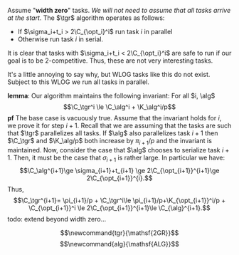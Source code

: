 Assume "**width zero**" tasks.
*We will not need to assume that all tasks arrive at the start*.
The $\tgr$ algorithm operates as follows:
- If $\sigma_i+t_i > 2\C_{\opt_i}^i$ run task $i$ in parallel
- Otherwise run task $i$ in serial.

It is clear that tasks with $\sigma_i+t_i < 2\C_{\opt_i}^i$ are safe to run if our goal is to be $2$-competitive. Thus, these are not very interesting tasks. 

It's a little annoying to say why, but WLOG tasks like this do not exist.
Subject to this WLOG we run all tasks in parallel.

**lemma**: 
Our algorithm maintains the following invariant:
For all $i, \alg$
$$\C_\tgr^i \le \C_\alg^i + \K_\alg^i/p$$
**pf**
The base case is vacuously true.
Assume that the invariant holds for $i$, we prove it for step $i+1$.
Recall that we are assuming that the tasks are such that $\tgr$ parallelizes all tasks.
If $\alg$ also parallelizes task $i+1$ then $\C_\tgr$ and $\K_\alg/p$ both increase by $\pi_{i+1}/p$ and the invariant is maintained.
Now, consider the case that $\alg$ chooses to serialize task $i+1$.
Then, it must be the case that $\sigma_{i+1}$ is rather large. In particular we have:
$$\C_\alg^{i+1}\ge \sigma_{i+1}+t_{i+1} \ge 2\C_{\opt_{i+1}}^{i+1}\ge 2\C_{\opt_{i+1}}^{i}.$$
Thus, 
$$\C_\tgr^{i+1}= \pi_{i+1}/p + \C_\tgr^i\le \pi_{i+1}/p+\K_{\opt_{i+1}}^i/p + \C_{\opt_{i+1}}^i \le 2\C_{\opt_{i+1}}^{i+1}\le \C_{\alg}^{i+1}.$$
todo: extend beyond width zero...

$$\newcommand{tgr}{\mathsf{2GR}}$$
$$\newcommand{alg}{\mathsf{ALG}}$$
$$\newcommand{\bal}{\mathsf{BAL}}$$
$$\newcommand{\K}{\mathsf{K}}$$
$$\newcommand{\C}{\mathsf{C}}$$
$$\newcommand{\opt}{\mathsf{OPT}}$$